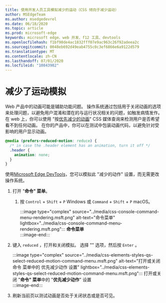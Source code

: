 ```yaml
---
title: 使用开发人员工具模拟减少的运动（CSS 倾向于减少运动）
author: MSEdgeTeam
ms.author: msedgedevrel
ms.date: 06/18/2020
ms.topic: article
ms.prod: microsoft-edge
keywords: microsoft edge、web 开发、f12 工具、devtools
ms.openlocfilehash: f1bf90de4ac1832fff07e9ac963c26f92adeea2c
ms.sourcegitcommit: 0048eb692d49eab4755c0c3ef6866e6a9122d579
ms.translationtype: MT
ms.contentlocale: zh-CN
ms.lasthandoff: 07/01/2020
ms.locfileid: "10843982"
---
```

# 减少了运动模拟  

Web 产品中的动画可能是辅助功能问题。  操作系统通过包括用于关闭动画的选项来处理问题，以避免用户混淆和潜在的与运行状况相关的问题，如触发病情发作。  在 web 上，你可以使用 "按[优先减少的动画][MDNPrefersReducedMotion]" CSS 媒体查询来检测用户是否希望看不到任何动画。  在你的产品中，你可以在测试中包装动画代码，以避免针对受影响的用户显示动画。  

```css
@media (prefers-reduced-motion: reduce) {
  /* in case the .header element has an animation, turn it off */
  .header {
    animation: none;
  }
}
```  

使用[Microsoft Edge DevTools][DevtoolsGuideChromiumMain]，您可以模拟此 "减少的动作" 设置，而无需更改操作系统。  

1.  打开 "**命令" 菜单**。  
    1.  按 `Control` + `Shift` + `P` Windows 或 `Command` + `Shift` + `P` macOS。  
        
        :::image type="complex" source="../media/css-console-command-menu-rendering.msft.png" alt-text="命令菜单" lightbox="../media/css-console-command-menu-rendering.msft.png":::
           **命令菜单**  
        :::image-end:::   
        
1.  键入 `reduced` ，打开和关闭模拟。  选择 "" 选项，然后按 `Enter` 。  
    
    :::image type="complex" source="../media/css-elements-styles-qs-select-reduced-motion-command-menu.msft.png" alt-text="打开或关闭 命令 菜单中的 优先减少动作 设置" lightbox="../media/css-elements-styles-qs-select-reduced-motion-command-menu.msft.png":::
       打开或关闭 "**命令" 菜单**中的 "**优先减少动作**" 设置  
    :::image-end:::  
    
1.  刷新当前页以测试动画是否处于关闭状态或是否可见。  
    
<!-- image links -->  

[ImageCommandMenu]: /microsoft-edge/devtools-guide-chromium/media/css-console-command-menu-rendering.msft.png "图1：命令菜单"  
[ImageToggleReducedMotionFromCommandMenu]: /microsoft-edge/devtools-guide-chromium/media/css-elements-styles-qs-select-reduced-motion-command-menu.msft.png "图2：切换从命令调色板缩小运动"

<!-- links -->  

[DevtoolsGuideChromiumMain]: ../../devtools-guide-chromium.md "Microsoft Edge （Chromium）开发人员工具 Microsoft |Microsoft 文档"  

[MDNPrefersReducedMotion]: https://developer.mozilla.org/en-US/docs/Web/CSS/@media/prefers-reduced-motion "首选-减少-运动 |MDN"  
